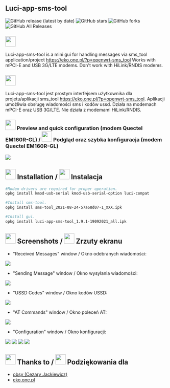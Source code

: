 ## Luci-app-sms-tool

![GitHub release (latest by date)](https://img.shields.io/github/v/release/4IceG/luci-app-sms-tool?style=flat-square)
![GitHub stars](https://img.shields.io/github/stars/4IceG/luci-app-sms-tool?style=flat-square)
![GitHub forks](https://img.shields.io/github/forks/4IceG/luci-app-sms-tool?style=flat-square)
![GitHub All Releases](https://img.shields.io/github/downloads/4IceG/luci-app-sms-tool/total)

### <img src="https://raw.githubusercontent.com/4IceG/Personal_data/master/dooffy_design_icons_EU_flags_United_Kingdom.png" height="32">
Luci-app-sms-tool is a mini gui for handling messages via sms_tool application/project https://eko.one.pl/?p=openwrt-sms_tool
Works with mPCI-E and USB 3G/LTE modems. Don't work with HiLink/RNDIS modems.

### <img src="https://raw.githubusercontent.com/4IceG/Personal_data/master/dooffy_design_icons_EU_flags_Poland.png" height="32">
Luci-app-sms-tool jest prostym interfejsem użytkownika dla projetu/aplikacji sms_tool https://eko.one.pl/?p=openwrt-sms_tool. Aplikacji umożliwia obsługę wiadomości sms i kodów ussd. Działa na modemach mPCI-E oraz USB 3G/LTE. Nie działa z modemami HiLink/RNDIS.

### <img src="https://raw.githubusercontent.com/4IceG/Personal_data/master/dooffy_design_icons_EU_flags_United_Kingdom.png" height="32"> Preview and quick configuration (modem Quectel EM160R-GL) / <img src="https://raw.githubusercontent.com/4IceG/Personal_data/master/dooffy_design_icons_EU_flags_Poland.png" height="32"> Podgląd oraz szybka konfiguracja (modem Quectel EM160R-GL)

![](https://raw.githubusercontent.com/4IceG/Personal_data/master/zrzuty/1.9.0/sms.gif)

## <img src="https://raw.githubusercontent.com/4IceG/Personal_data/master/dooffy_design_icons_EU_flags_United_Kingdom.png" height="32"> Installation / <img src="https://raw.githubusercontent.com/4IceG/Personal_data/master/dooffy_design_icons_EU_flags_Poland.png" height="32"> Instalacja
``` bash
#Modem drivers are required for proper operation.
opkg install kmod-usb-serial kmod-usb-serial-option luci-compat

#Install sms-tool.
opkg install sms-tool_2021-08-24-57a68d07-1_XXX.ipk

#Install gui.
opkg install luci-app-sms-tool_1.9.1-19092021_all.ipk

```

## <img src="https://raw.githubusercontent.com/4IceG/Personal_data/master/dooffy_design_icons_EU_flags_United_Kingdom.png" height="32"> Screenshots / <img src="https://raw.githubusercontent.com/4IceG/Personal_data/master/dooffy_design_icons_EU_flags_Poland.png" height="32"> Zrzuty ekranu

- "Received Messages" window / Okno odebranych wiadomości:

![](https://raw.githubusercontent.com/4IceG/Personal_data/master/zrzuty/1.9.1/1b.png)

- "Sending Message" window / Okno wysyłania wiadomości:

![](https://raw.githubusercontent.com/4IceG/Personal_data/master/zrzuty/1.9.1/2b.png)

- "USSD Codes" window / Okno kodów USSD:

![](https://raw.githubusercontent.com/4IceG/Personal_data/master/zrzuty/1.9.1/3.png)

- "AT Commands" window / Okno poleceń AT:

![](https://raw.githubusercontent.com/4IceG/Personal_data/master/zrzuty/1.9.1/4.png)

- "Configuration" window / Okno konfiguracji:

![](https://raw.githubusercontent.com/4IceG/Personal_data/master/zrzuty/1.9.1/u1.png)
![](https://raw.githubusercontent.com/4IceG/Personal_data/master/zrzuty/1.9.1/u2.png)
![](https://raw.githubusercontent.com/4IceG/Personal_data/master/zrzuty/1.9.1/u3.png)
![](https://raw.githubusercontent.com/4IceG/Personal_data/master/zrzuty/1.9.1/u4.png)

## <img src="https://raw.githubusercontent.com/4IceG/Personal_data/master/dooffy_design_icons_EU_flags_United_Kingdom.png" height="32"> Thanks to / <img src="https://raw.githubusercontent.com/4IceG/Personal_data/master/dooffy_design_icons_EU_flags_Poland.png" height="32"> Podziękowania dla
- [obsy (Cezary Jackiewicz)](https://github.com/obsy)
- [eko.one.pl](https://eko.one.pl/forum/viewtopic.php?id=20096)
